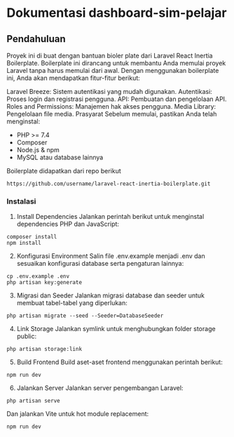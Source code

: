 # Dokumentasi dashboard-sim-pelajar

## Pendahuluan

Proyek ini di buat dengan bantuan bioler plate dari Laravel React Inertia Boilerplate. Boilerplate ini dirancang untuk membantu Anda memulai proyek Laravel tanpa harus memulai dari awal. Dengan menggunakan boilerplate ini, Anda akan mendapatkan fitur-fitur berikut:

Laravel Breeze: Sistem autentikasi yang mudah digunakan.
Autentikasi: Proses login dan registrasi pengguna.
API: Pembuatan dan pengelolaan API.
Roles and Permissions: Manajemen hak akses pengguna.
Media Library: Pengelolaan file media.
Prasyarat
Sebelum memulai, pastikan Anda telah menginstal:

-   PHP >= 7.4
-   Composer
-   Node.js & npm
-   MySQL atau database lainnya

Boilerplate didapatkan dari repo berikut

```
https://github.com/username/laravel-react-inertia-boilerplate.git
```

### Instalasi

1. Install Dependencies
   Jalankan perintah berikut untuk menginstal dependencies PHP dan JavaScript:

```
composer install
npm install
```

2.  Konfigurasi Environment
    Salin file .env.example menjadi .env dan sesuaikan konfigurasi database serta pengaturan lainnya:

```
cp .env.example .env
php artisan key:generate

```

3. Migrasi dan Seeder
   Jalankan migrasi database dan seeder untuk membuat tabel-tabel yang diperlukan:

```
php artisan migrate --seed --Seeder=DatabaseSeeder
```

4. Link Storage
   Jalankan symlink untuk menghubungkan folder storage public:

```
php artisan storage:link
```

5. Build Frontend
   Build aset-aset frontend menggunakan perintah berikut:

```
npm run dev
```

6. Jalankan Server
   Jalankan server pengembangan Laravel:

```
php artisan serve
```

Dan jalankan Vite untuk hot module replacement:

```
npm run dev
```